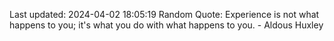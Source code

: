 Last updated: 2024-04-02 18:05:19
Random Quote: Experience is not what happens to you; it's what you do with what happens to you. - Aldous Huxley